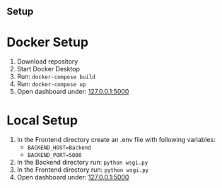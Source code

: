 ## Setup
# Docker Setup
1. Download repository
2. Start Docker Desktop
3. Run: `docker-compose build`
4. Run: `docker-compose up`
5. Open dashboard under: [127.0.0.1:5000](http://127.0.0.1:5000/)

# Local Setup
1. In the Frontend directory create an .env file with following variables:
   - `BACKEND_HOST=Backend`
   - `BACKEND_PORT=5000`
2. In the Backend directory run: `python wsgi.py`
3. In the Frontend directory run: `python wsgi.py`
5. Open dashboard under: [127.0.0.1:5000](http://127.0.0.1:5000/)

